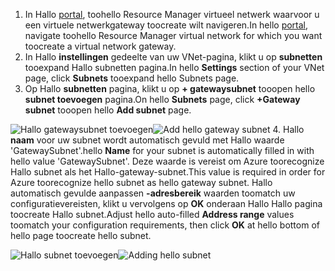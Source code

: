 1. <span data-ttu-id="42dda-101">In Hallo [portal](http://portal.azure.com), toohello Resource Manager virtueel netwerk waarvoor u een virtuele netwerkgateway toocreate wilt navigeren.</span><span class="sxs-lookup"><span data-stu-id="42dda-101">In hello [portal](http://portal.azure.com), navigate toohello Resource Manager virtual network for which you want toocreate a virtual network gateway.</span></span>
2. <span data-ttu-id="42dda-102">In Hallo **instellingen** gedeelte van uw VNet-pagina, klikt u op **subnetten** tooexpand Hallo subnetten pagina.</span><span class="sxs-lookup"><span data-stu-id="42dda-102">In hello **Settings** section of your VNet page, click **Subnets** tooexpand hello Subnets page.</span></span>
3. <span data-ttu-id="42dda-103">Op Hallo **subnetten** pagina, klikt u op **+ gatewaysubnet** tooopen hello **subnet toevoegen** pagina.</span><span class="sxs-lookup"><span data-stu-id="42dda-103">On hello **Subnets** page, click **+Gateway subnet** tooopen hello **Add subnet** page.</span></span>

  <span data-ttu-id="42dda-104">![Hallo gatewaysubnet toevoegen](./media/vpn-gateway-add-gwsubnet-rm-portal-include/addgwsubnet.png "hello gatewaysubnet toevoegen")</span><span class="sxs-lookup"><span data-stu-id="42dda-104">![Add hello gateway subnet](./media/vpn-gateway-add-gwsubnet-rm-portal-include/addgwsubnet.png "Add hello gateway subnet")</span></span>
4. <span data-ttu-id="42dda-105">Hallo **naam** voor uw subnet wordt automatisch gevuld met Hallo waarde 'GatewaySubnet'.</span><span class="sxs-lookup"><span data-stu-id="42dda-105">hello **Name** for your subnet is automatically filled in with hello value 'GatewaySubnet'.</span></span> <span data-ttu-id="42dda-106">Deze waarde is vereist om Azure toorecognize Hallo subnet als het Hallo-gateway-subnet.</span><span class="sxs-lookup"><span data-stu-id="42dda-106">This value is required in order for Azure toorecognize hello subnet as hello gateway subnet.</span></span> <span data-ttu-id="42dda-107">Hallo automatisch gevulde aanpassen **-adresbereik** waarden toomatch uw configuratievereisten, klikt u vervolgens op **OK** onderaan Hallo Hallo pagina toocreate Hallo subnet.</span><span class="sxs-lookup"><span data-stu-id="42dda-107">Adjust hello auto-filled **Address range** values toomatch your configuration requirements, then click **OK** at hello bottom of hello page toocreate hello subnet.</span></span>

  <span data-ttu-id="42dda-108">![Hallo subnet toevoegen](./media/vpn-gateway-add-gwsubnet-rm-portal-include/addsubnetgw.png "Hallo subnet toevoegen")</span><span class="sxs-lookup"><span data-stu-id="42dda-108">![Adding hello subnet](./media/vpn-gateway-add-gwsubnet-rm-portal-include/addsubnetgw.png "Adding hello subnet")</span></span>

